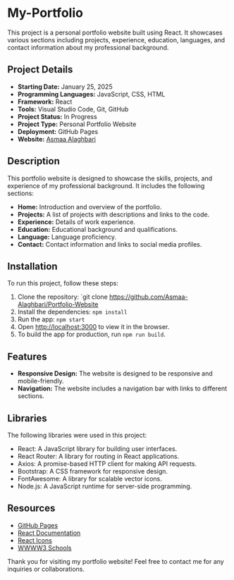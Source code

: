 # My-Portfolio

This project is a personal portfolio website built using React. It showcases various sections including projects, experience, education, languages, and contact information about my professional background.

## Project Details

- **Starting Date:** January 25, 2025
- **Programming Languages:** JavaScript, CSS, HTML
- **Framework:** React
- **Tools:** Visual Studio Code, Git, GitHub
- **Project Status:** In Progress
- **Project Type:** Personal Portfolio Website
- **Deployment:** GitHub Pages
- **Website:** [Asmaa Alaghbari](https://asmaa-alaghbari.github.io/Portfolio-Website/)

## Description

This portfolio website is designed to showcase the skills, projects, and experience of my professional background. It includes the following sections:

- **Home:** Introduction and overview of the portfolio.
- **Projects:** A list of projects with descriptions and links to the code.
- **Experience:** Details of work experience.
- **Education:** Educational background and qualifications.
- **Language:** Language proficiency.
- **Contact:** Contact information and links to social media profiles.

## Installation

To run this project, follow these steps:

1. Clone the repository: `git clone https://github.com/Asmaa-Alaghbari/Portfolio-Website
2. Install the dependencies: `npm install`
3. Run the app: `npm start`
4. Open [http://localhost:3000](http://localhost:3000) to view it in the browser.
5. To build the app for production, run `npm run build`.

## Features

- **Responsive Design:** The website is designed to be responsive and mobile-friendly.
- **Navigation:** The website includes a navigation bar with links to different sections.

## Libraries

The following libraries were used in this project:

- React: A JavaScript library for building user interfaces.
- React Router: A library for routing in React applications.
- Axios: A promise-based HTTP client for making API requests.
- Bootstrap: A CSS framework for responsive design.
- FontAwesome: A library for scalable vector icons.
- Node.js: A JavaScript runtime for server-side programming.

## Resources

- [GitHub Pages](https://pages.github.com/)
- [React Documentation](https://reactjs.org/docs/getting-started.html)
- [React Icons](https://react-icons.github.io/react-icons/)
- [WWWW3 Schools](https://www.w3schools.com/)

Thank you for visiting my portfolio website! Feel free to contact me for any inquiries or collaborations.
